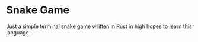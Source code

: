 # Snake Game

Just a simple terminal snake game written in Rust in high hopes to learn this language.

